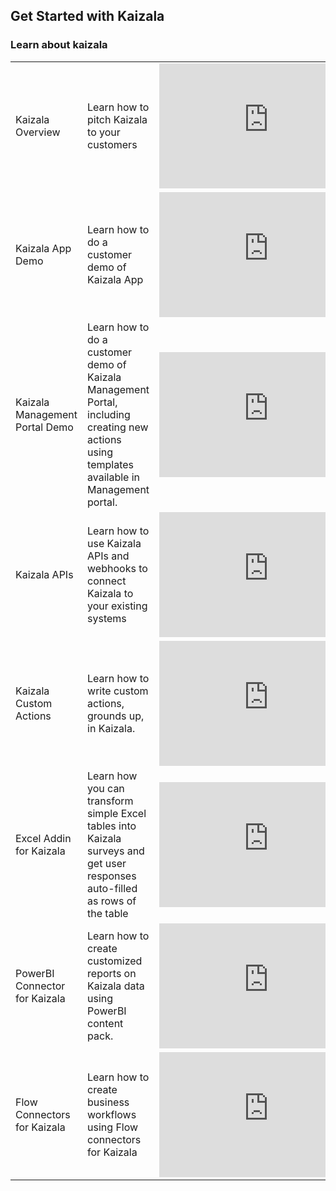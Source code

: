 ## Get Started with Kaizala


### Learn about kaizala
|  |  | |
|---------|---------|---------|
| Kaizala Overview | Learn how to pitch Kaizala to your customers | <iframe width="350" height="200" src="https://www.youtube.com/watch?v=b3fT7clGce8&list=PLJquJ26ry3X6wZ5FCXOjMD-uhUGxB_tMd&index=1&t=0s" frameborder="0" allowfullscreen></iframe>   |
| Kaizala App Demo | Learn how to do a customer demo of Kaizala App | <iframe width="350" height="200" src="https://www.youtube.com/watch?v=7KKTrdguxds&t=0s&index=2&list=PLJquJ26ry3X6wZ5FCXOjMD-uhUGxB_tMd " frameborder="0" allowfullscreen></iframe>   |
| Kaizala Management Portal Demo | Learn how to do a customer demo of Kaizala Management Portal, including creating new actions using templates available in Management portal. | <iframe width="350" height="200" src="https://www.youtube.com/watch?v=Bl9nLbxHQRA&t=0s&index=3&list=PLJquJ26ry3X6wZ5FCXOjMD-uhUGxB_tMd" frameborder="0" allowfullscreen></iframe>   |
| Kaizala APIs | Learn how to use Kaizala APIs and webhooks to connect Kaizala to your existing systems | <iframe width="350" height="200" src="https://www.youtube.com/watch?v=KA7D6IrvBMw&t=0s&index=4&list=PLJquJ26ry3X6wZ5FCXOjMD-uhUGxB_tMd " frameborder="0" allowfullscreen></iframe>   |
| Kaizala Custom Actions | Learn how to write custom actions, grounds up, in Kaizala.  | <iframe width="350" height="200" src="https://www.youtube.com/watch?v=QzDKW7GfmTE&t=0s&index=5&list=PLJquJ26ry3X6wZ5FCXOjMD-uhUGxB_tMd" frameborder="0" allowfullscreen></iframe>   |
| Excel Addin for Kaizala | Learn how you can transform simple Excel tables into Kaizala surveys and get user responses auto-filled as rows of the table  | <iframe width="350" height="200" src="https://www.youtube.com/watch?v=cyvfEw5zGv8&t=0s&index=6&list=PLJquJ26ry3X6wZ5FCXOjMD-uhUGxB_tMd" frameborder="0" allowfullscreen></iframe>   |
| PowerBI Connector for Kaizala | Learn how to create customized reports on Kaizala data using PowerBI content pack.  | <iframe width="350" height="200" src="https://www.youtube.com/watch?v=MnUIRs3_gQI&t=0s&index=7&list=PLJquJ26ry3X6wZ5FCXOjMD-uhUGxB_tMd" frameborder="0" allowfullscreen></iframe>   |
| Flow Connectors for Kaizala | Learn how to create business workflows using Flow connectors for Kaizala  | <iframe width="350" height="200" src="https://www.youtube.com/watch?v=dNkCAFCFJVM&t=0s&index=8&list=PLJquJ26ry3X6wZ5FCXOjMD-uhUGxB_tMd " frameborder="0" allowfullscreen></iframe>   |
